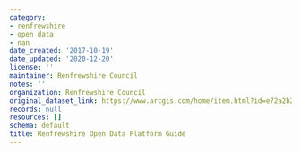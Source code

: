 ```yaml
---
category:
- renfrewshire
- open data
- nan
date_created: '2017-10-19'
date_updated: '2020-12-20'
license: ''
maintainer: Renfrewshire Council
notes: ''
organization: Renfrewshire Council
original_dataset_link: https://www.arcgis.com/home/item.html?id=e72a2b2e62bb431dbb9dfa5bc46dcda1
records: null
resources: []
schema: default
title: Renfrewshire Open Data Platform Guide
---
```

